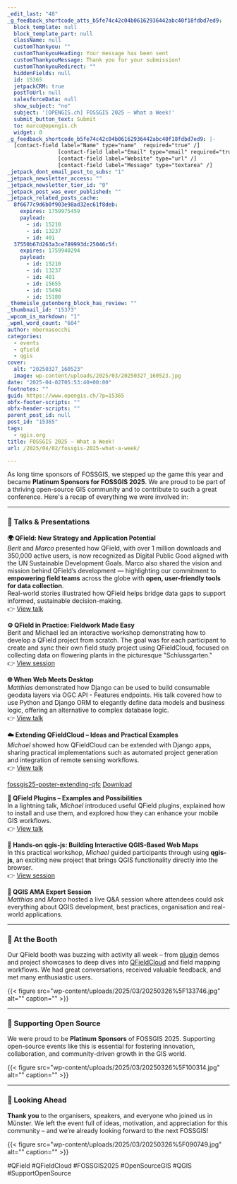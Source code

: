 ```yaml
---
_edit_last: "48"
_g_feedback_shortcode_atts_b5fe74c42c04b06162936442abc40f18fdbd7ed9:
  block_template: null
  block_template_part: null
  className: null
  customThankyou: ""
  customThankyouHeading: Your message has been sent
  customThankyouMessage: Thank you for your submission!
  customThankyouRedirect: ""
  hiddenFields: null
  id: 15365
  jetpackCRM: true
  postToUrl: null
  salesforceData: null
  show_subject: "no"
  subject: '[OPENGIS.ch] FOSSGIS 2025 – What a Week!'
  submit_button_text: Submit
  to: marco@opengis.ch
  widget: 0
_g_feedback_shortcode_b5fe74c42c04b06162936442abc40f18fdbd7ed9: |-
  [contact-field label="Name" type="name"  required="true" /]
  				[contact-field label="Email" type="email" required="true" /]
  				[contact-field label="Website" type="url" /]
  				[contact-field label="Message" type="textarea" /]
_jetpack_dont_email_post_to_subs: "1"
_jetpack_newsletter_access: ""
_jetpack_newsletter_tier_id: "0"
_jetpack_post_was_ever_published: ""
_jetpack_related_posts_cache:
  8f6677c9d6b0f903e98ad32ec61f8deb:
    expires: 1759975459
    payload:
      - id: 15210
      - id: 13237
      - id: 401
  37550b67d263a3ce789993dc25046c5f:
    expires: 1759940294
    payload:
      - id: 15210
      - id: 13237
      - id: 401
      - id: 15655
      - id: 15494
      - id: 15180
_themeisle_gutenberg_block_has_review: ""
_thumbnail_id: "15373"
_wpcom_is_markdown: "1"
_wpml_word_count: "604"
author: mbernasocchi
categories:
  - events
  - qfield
  - qgis
cover:
  alt: "20250327_160523"
  image: wp-content/uploads/2025/03/20250327_160523.jpg
date: "2025-04-02T05:53:40+00:00"
footnotes: ""
guid: https://www.opengis.ch/?p=15365
obfx-footer-scripts: ""
obfx-header-scripts: ""
parent_post_id: null
post_id: "15365"
tags:
  - qgis.org
title: FOSSGIS 2025 – What a Week!
url: /2025/04/02/fossgis-2025-what-a-week/

---
```

As long time sponsors of FOSSGIS, we stepped up the game this year and became **Platinum Sponsors for FOSSGIS 2025**. We are proud to be part of a thriving open-source GIS community and to contribute to such a great conference. Here's a recap of everything we were involved in:

* * *

### 🚀 Talks & Presentations

**🌍 QField: New Strategy and Application Potential**  
_Berit_ and _Marco_ presented how QField, with over 1 million downloads and 350,000 active users, is now recognized as Digital Public Good aligned with the UN Sustainable Development Goals. Marco also shared the vision and mission behind QField’s development — highlighting our commitment to **empowering field teams** across the globe with **open, user-friendly tools for data collection**.  
Real-world stories illustrated how QField helps bridge data gaps to support informed, sustainable decision-making.  
👉 [View talk](https://pretalx.com/fossgis2025/talk/3KP98N/)

**⚙️ QField in Practice: Fieldwork Made Easy**  
Berit and Michael led an interactive workshop demonstrating how to develop a QField project from scratch. The goal was for each participant to create and sync their own field study project using QFieldCloud, focused on collecting data on flowering plants in the picturesque "Schlussgarten."  
👉 [View session](https://pretalx.com/fossgis2025/talk/ZMG8T3/)

**🌐 When Web Meets Desktop**  
_Matthias_ demonstrated how Django can be used to build consumable geodata layers via OGC API - Features endpoints. His talk covered how to use Python and Django ORM to elegantly define data models and business logic, offering an alternative to complex database logic.  
👉 [View talk](https://pretalx.com/fossgis2025/talk/ULMKYJ/)

**☁️ Extending QFieldCloud – Ideas and Practical Examples**  
_Michael_ showed how QFieldCloud can be extended with Django apps, sharing practical implementations such as automated project generation and integration of remote sensing workflows.  
👉 [View talk](https://pretalx.com/fossgis2025/talk/NRJPUZ/)

[fossgis25-poster-extending-qfc](wp-content/uploads/2025/04/fossgis25-poster-extending-qfc.pdf) [Download](wp-content/uploads/2025/04/fossgis25-poster-extending-qfc.pdf)

**🔌 QField Plugins – Examples and Possibilities**  
In a lightning talk, _Michael_ introduced useful QField plugins, explained how to install and use them, and explored how they can enhance your mobile GIS workflows.  
👉 [View talk](https://pretalx.com/fossgis2025/talk/NPUXUQ/)

**🧪 Hands-on qgis-js: Building Interactive QGIS-Based Web Maps**  
In this practical workshop, _Michael_ guided participants through using **qgis-js**, an exciting new project that brings QGIS functionality directly into the browser.  
👉 [View session](https://pretalx.com/fossgis2025/talk/7R8JHL/)

**💬 QGIS AMA Expert Session**  
_Matthias_ and _Marco_ hosted a live Q&A session where attendees could ask everything about QGIS development, best practices, organisation and real-world applications.

* * *

### 🤝 At the Booth

Our QField booth was buzzing with activity all week – from [plugin](https://github.com/topics/qfield-plugin) demos and project showcases to deep dives into [QFieldCloud](https://qfield.cloud) and field mapping workflows. We had great conversations, received valuable feedback, and met many enthusiastic users.

{{< figure src="wp-content/uploads/2025/03/20250326%5F133746.jpg" alt="" caption="" >}}

* * *

### 💚 Supporting Open Source

We were proud to be **Platinum Sponsors** of FOSSGIS 2025. Supporting open-source events like this is essential for fostering innovation, collaboration, and community-driven growth in the GIS world.

{{< figure src="wp-content/uploads/2025/03/20250326%5F100314.jpg" alt="" caption="" >}}

* * *

### 👋 Looking Ahead

**Thank you** to the organisers, speakers, and everyone who joined us in Münster. We left the event full of ideas, motivation, and appreciation for this community – and we’re already looking forward to the next FOSSGIS!

{{< figure src="wp-content/uploads/2025/03/20250326%5F090749.jpg" alt="" caption="" >}}

#QField #QFieldCloud #FOSSGIS2025 #OpenSourceGIS #QGIS #SupportOpenSource
